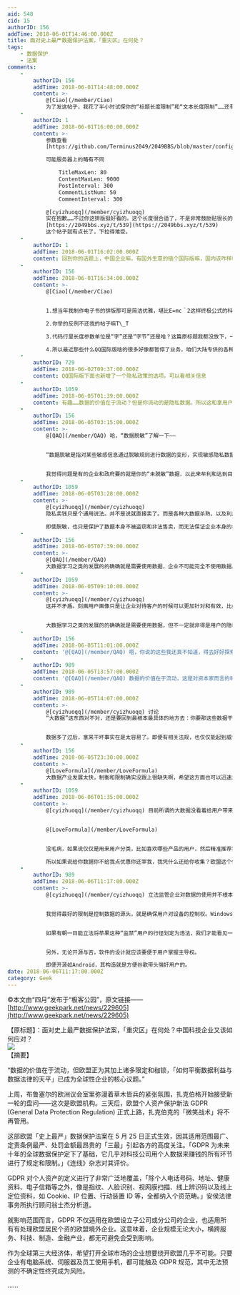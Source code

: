 ```yaml
---
aid: 548
cid: 15
authorID: 156
addTime: 2018-06-01T14:46:00.000Z
title: 面对史上最严数据保护法案，「重灾区」在何处？
tags:
    - 数据保护
    - 法案
comments:
    -
        authorID: 156
        addTime: 2018-06-01T14:48:00.000Z
        content: >-
            @[Ciao](/member/Ciao)
            为了发这帖子，我花了半小时试探你的“标题长度限制”和“文本长度限制”……还有还有，如果能再添加一些排版工具就好了，基础的加粗、斜体啥的感觉总要有的……
    -
        authorID: 1
        addTime: 2018-06-01T16:00:00.000Z
        content: >-
            参数查看
            [https://github.com/Terminus2049/2049BBS/blob/master/config/config.yaml](https://github.com/Terminus2049/2049BBS/blob/master/config/config.yaml)  

            可能服务器上的略有不同

                TitleMaxLen: 80
                ContentMaxLen: 9000
                PostInterval: 300
                CommentListNum: 50
                CommentInterval: 300

            @[cyizhuoqq](/member/cyizhuoqq)
            实在抱歉……不过你这排版挺好看的。这个长度很合适了，不是非常鼓励贴很长的文章，最好是像您这样的，给外链，贴摘要。像
            [https://2049bbs.xyz/t/539](https://2049bbs.xyz/t/539)
            这个帖子就有点长了，下拉得难受。
    -
        authorID: 1
        addTime: 2018-06-01T16:02:00.000Z
        content: 回到你的话题上，中国企业嘛，有国外生意的搞个国际版嘛，国内该咋样咋样……
    -
        authorID: 156
        addTime: 2018-06-01T16:34:00.000Z
        content: >-
            @[Ciao](/member/Ciao)


            1.想当年我制作电子书的排版那可是简洁优雅，堪比E=mc＾2这样终极公式的科学之美。这帖子的排版不值一提啦～  

            2.你举的反例不还我的帖子嘛T\_T  

            3.代码行里长度参数单位是“字”还是“字节”还是啥？这篇原标题我都没放下，一直删到目前的长度才凑合挤下。好像不管是哪个单位，确实和参数都不太符合……  

            4.所以最近那些什么QQ国际版啥的很多好像都暂停了业务，咱们大陆专供的各种黄钻绿钻紫钻尊贵版还是继续带着大家裸奔呢。
    -
        authorID: 729
        addTime: 2018-06-02T09:37:00.000Z
        content: QQ国际版下面也新增了一个隐私政策的选项。可以看相关信息
    -
        authorID: 1059
        addTime: 2018-06-05T01:39:00.000Z
        content: 有趣……数据的价值在于流动？但是你流动的是隐私数据。所以这和拿用户的隐私卖钱有什么太大的区别吗？
    -
        authorID: 156
        addTime: 2018-06-05T03:15:00.000Z
        content: >-
            @[QAQ](/member/QAQ) 哈，“数据脱敏”了解一下——


            “数据脱敏是指对某些敏感信息通过脱敏规则进行数据的变形，实现敏感隐私数据的可靠保护。在涉及客户安全数据或者一些商业性敏感数据的情况下，在不违反系统规则条件下，对真实数据进行改造并提供测试使用，如身份证号、手机号、卡号、客户号等个人信息都需要进行数据脱敏。数据库安全技术之一，数据库安全技术主要包括：数据库漏扫、数据库加密、数据库防火墙、数据脱敏、数据库安全审计系统。数据库安全风险包括：拖库、刷库、撞库。”——[http://t.cn/R1mlEGV](http://t.cn/R1mlEGV)


            我觉得问题是有的企业和政府要的就是你的“未脱敏”数据，以此来牟利和达到目的。
    -
        authorID: 1059
        addTime: 2018-06-05T03:28:00.000Z
        content: >-
            @[cyizhuoqq](/member/cyizhuoqq)
            隐私卖钱只是个通用说法。并不是说就直接卖了。而是各种大数据杀熟，以及利用数据的对用户画像的刻画。这些东西重点都是要收集足够多的个人信息和个人行为，欧盟的限制主要也就是限制了这个。  

            即使脱敏，也只是保护了数据本身不被盗窃和非法售卖，而无法保证企业本身的各种应用。
    -
        authorID: 156
        addTime: 2018-06-05T07:39:00.000Z
        content: >-
            @[QAQ](/member/QAQ)
            大数据学习之类的发展的的确确就是需要使用数据，企业不可能完全不使用数据。这大概就是你提出的矛盾了吧。
    -
        authorID: 1059
        addTime: 2018-06-05T09:10:00.000Z
        content: >-
            @[cyizhuoqq](/member/cyizhuoqq)
            这并不矛盾。刻画用户画像只是让企业对待客户的时候可以更加针对和有效，比如京东的杀熟，滴滴不同账号的价格区别，携程根据手机型号定价等等。以上仅仅是利用数据坑用户，并没有双赢。如果说仅仅是根据你的购买记录推荐你可能会购买的东西，或者针对性的推荐活动，这还算是合理。


            大数据学习之类的发展的的确确就是需要使用数据，但不一定就非得是用户的隐私数据。
    -
        authorID: 156
        addTime: 2018-06-05T11:01:00.000Z
        content: '@[QAQ](/member/QAQ) 唔，你说的这些我还真不知道，得去好好探索探索啦'
    -
        authorID: 989
        addTime: 2018-06-05T13:57:00.000Z
        content: '@[QAQ](/member/QAQ) 数据的价值在于流动，这是对资本家而言的嘛'
    -
        authorID: 989
        addTime: 2018-06-05T14:07:00.000Z
        content: >-
            @[cyizhuoqq](/member/cyizhuoqq) 讨论
            “大数据”这东西对不对，还是要回到最根本最具体的地方去：你要那这些数据干什么？


            数据多了过后，拿来干坏事实在是太容易了。即便有相关法规，也仅仅能起到威慑作用。天知道那些数据中心的服务器上运行着的二进制代码都是什么意思。
    -
        authorID: 156
        addTime: 2018-06-05T23:30:00.000Z
        content: >-
            @[LoveFormula](/member/LoveFormula)
            大数据产业发展太快，制衡和限制确实没跟上很缺失啊，希望这方面也可以迅速发展。
    -
        authorID: 1059
        addTime: 2018-06-06T01:35:00.000Z
        content: >-
            @[cyizhuoqq](/member/cyizhuoqq) 目前所谓的大数据没看着给用户带来多少利益，杀熟用的都很熟练……


            @[LoveFormula](/member/LoveFormula)


            没毛病，如果说仅仅是用来用户分类，比如喜欢哪些产品的用户，然后精准推荐我觉得这都不算什么，滴滴那种根据用户消费提高价格，这算怎么回事？  

            所以如果说给你数据你不给我点优惠你还宰我，我凭什么还给你收集？欧盟这个做的我觉得很好
    -
        authorID: 989
        addTime: 2018-06-06T11:17:00.000Z
        content: >-
            @[cyizhuoqq](/member/cyizhuoqq) 立法监管企业对数据的使用并不根本解决问题。


            我觉得最好的限制是控制数据的源头，就是确保用户对设备的控制权。Windows系统虽然不开源，至少还给你个管理员权限；iOS就简直太不像话了，苹果是爸爸，用户是儿子。唯有确立了用户对设备软件系统的绝对控制，用户才有可能去控制数据的流动。（使我想起了“党对军队的绝对领导……”）


            如果有朝一日能立法将苹果这种“监禁”用户的行径划定为违法，我们才能看见一点点曙光。


            另外，无论开源与否，软件的设计就应该要便于用户掌握主导权。  

            即便开源如Android，其构造就是方便谷歌带头强奸用户的。
date: 2018-06-06T11:17:00.000Z
category: Geek
---
```


©本文由“四月”发布于“极客公园”，原文链接——  
[http://www.geekpark.net/news/229605](http://www.geekpark.net/news/229605)

【原标题】：面对史上最严数据保护法案，「重灾区」在何处？中国科技企业又该如何应对？  
![](http://imgslim.geekpark.net/uploads/image/file/36/f1/36f1a6332418f1533523a1db4c439707.jpg)  
【摘要】

“数据的价值在于流动，但欧盟正为其加上诸多限定和枷锁，「如何平衡数据利益与数据法律的天平」已成为全球性企业的核心议题。”

上周，布鲁塞尔的欧洲议会室里弥漫着草木皆兵的紧张氛围，扎克伯格开始接受新一轮的盘问——这次是欧盟机构。三天后，欧盟个人资产保护新法 GDPR (General Data Protection Regulation) 正式上路，扎克伯克的「微笑战术」将不再管用。

这部欧盟「史上最严」数据保护法案在 5 月 25 日正式生效，因其适用范围最广、定责条例最严、处罚金额最昂贵的「三最」引起各方的高度关注。「GDPR 为未来十年的全球数据保护定下了基础，它几乎对科技公司用个人数据来赚钱的所有环节进行了规定和限制。」《连线》杂志对其评价。

GDPR 对个人资产的定义进行了非常广泛地覆盖，「除个人电话号码、地址、健康资料、电子信箱等之外，像是指纹、人脸识别、视网膜扫描、线上辨识码以及线上定位资料，如 Cookie、IP 位置、行动装置 ID 等，全都纳入个资范畴。」安侯法律事务所执行顾问翁士杰分析道。

就影响范围而言，GDPR 不仅适用在欧盟设立子公司或分公司的企业，也适用所有有处理欧盟居民个资的欧盟境外企业。这意味着，企业规模无论大小，横跨服务、科技、制造、金融产业，都无可避免会受到影响。

作为全球第三大经济体，希望打开全球市场的企业想要绕开欧盟几乎不可能。只要企业有电脑系统、伺服器及员工使用手机，都可能触及 GDPR 规范，其中无法预测的不确定性终究成为风险。

……
